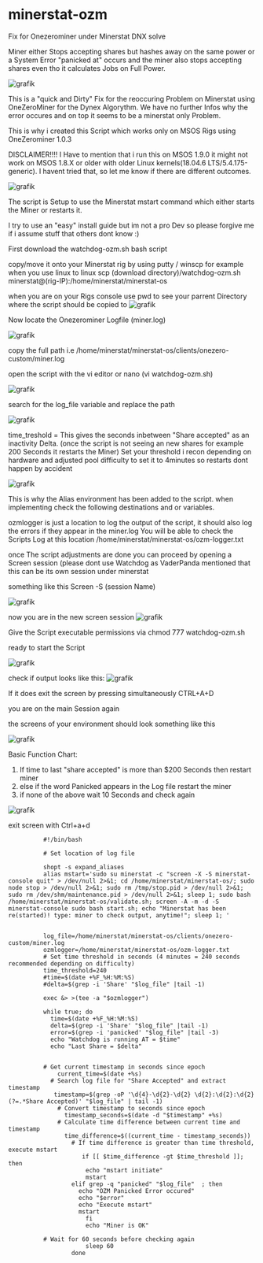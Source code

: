 # minerstat-ozm
Fix for Onezerominer under Minerstat DNX solve

Miner either Stops accepting shares but hashes away on the same power or a System Error "panicked at" occurs and the miner also stops accepting shares even tho it calculates Jobs on Full Power.

![grafik](https://user-images.githubusercontent.com/130800379/232163874-eba79361-90ba-4f0d-a02f-190d3721f61a.png)

This is a "quick and Dirty" Fix for the reoccuring Problem on Minerstat using OneZeroMiner for the Dynex Algorythm. 
We have no further Infos why the error occures and on top it seems to be a minerstat only Problem. 

This is why i created this Script which works only on MSOS Rigs using OneZerominer 1.0.3

DISCLAIMER!!!! 
I Have to mention that i run this on MSOS 1.9.0 it might not work on MSOS 1.8.X or older with older Linux kernels(18.04.6 LTS/5.4.175-generic). 
I havent tried that, so let me know if there are different outcomes.

![grafik](https://user-images.githubusercontent.com/130800379/232209185-508a93b2-286d-4304-b3d2-f6cca34534f8.png)

The script is Setup to use the Minerstat mstart command which either starts the Miner or restarts it. 

I try to use an "easy" install guide but im not a pro Dev so please forgive me if i assume stuff that others dont know :)

First download the watchdog-ozm.sh bash script

copy/move it onto your Minerstat rig by using putty / winscp for example when you use linux to linux scp (download directory)/watchdog-ozm.sh minerstat@(rig-IP):/home/minerstat/minerstat-os

when you are on your Rigs console use pwd to see your parrent Directory where the script should be copied to 
![grafik](https://user-images.githubusercontent.com/130800379/232209220-813df589-993b-4277-a7a6-d7d6a14b517c.png)
  
  Now locate the Onezerominer Logfile (miner.log)
  
  ![grafik](https://user-images.githubusercontent.com/130800379/232209313-bb44ddc3-0289-4e06-99a1-9fad92fcc7a6.png)

copy the full path i.e /home/minerstat/minerstat-os/clients/onezero-custom/miner.log 

open the script with the vi editor or nano (vi watchdog-ozm.sh)

![grafik](https://user-images.githubusercontent.com/130800379/232209505-10420519-5fd9-4e84-9879-cfa6c7bff32e.png)

search for the log_file variable and replace the path

![grafik](https://user-images.githubusercontent.com/130800379/232209598-2659f8bf-f6b2-4b93-9143-6d0ee35c9bbc.png)

time_treshold = This gives the seconds inbetween "Share accepted" as an inactivity Delta. (once the script is not seeing an new shares for example 200 Seconds it restarts the Miner)
Set your threshold i recon depending on hardware and adjusted pool difficulty to set it to 4minutes so restarts dont happen by accident

![grafik](https://user-images.githubusercontent.com/130800379/232209661-a17a6162-316d-404d-ba4c-99b31a7c922c.png)


This is why the Alias environment has been added to the script.
when implementing check the following destinations and or variables.

ozmlogger is just a location to log the output of the script, it should also log the errors if they appear in the miner.log
You will be able to check the Scripts Log at this location 
/home/minerstat/minerstat-os/ozm-logger.txt

once The script adjustments are done you can proceed by opening a Screen session (please dont use Watchdog as VaderPanda mentioned that this can be its own session under minerstat

something like this 
Screen -S (session Name) 

![grafik](https://user-images.githubusercontent.com/130800379/232210294-be85926f-bd8c-4751-902c-843d27ed41e4.png)

now you are in the new screen session 
![grafik](https://user-images.githubusercontent.com/130800379/232210337-c342dfd3-3187-43da-9d47-1ed05eaef989.png)

Give the Script executable permissions via chmod 777 watchdog-ozm.sh

ready to start the Script

![grafik](https://user-images.githubusercontent.com/130800379/232210413-b0adc851-69da-4bb6-b7be-b66cbf7637b7.png)


check if output looks like this:
![grafik](https://user-images.githubusercontent.com/130800379/232163682-b6469752-f57b-4f97-9796-172745b6a429.png)


If it does exit the screen by pressing simultaneously CTRL+A+D

you are on the main Session again 

the screens of your environment should look something like this 

![grafik](https://user-images.githubusercontent.com/130800379/232223333-05473c32-cc92-4ded-b18c-bee231796abf.png)


Basic Function Chart: 

1. If time to last "share accepted" is more than $200 Seconds then restart miner
2. else if the word Panicked appears in the Log file restart the miner
3. if none of the above wait 10 Seconds and check again

![grafik](https://user-images.githubusercontent.com/130800379/232166215-b521cbbb-7402-44b7-ace9-3c88a15dbc0e.png)



exit screen with Ctrl+a+d

              #!/bin/bash

              # Set location of log file

              shopt -s expand_aliases
              alias mstart='sudo su minerstat -c "screen -X -S minerstat-console quit" > /dev/null 2>&1; cd /home/minerstat/minerstat-os/; sudo node stop > /dev/null 2>&1; sudo rm /tmp/stop.pid > /dev/null 2>&1; sudo rm /dev/shm/maintenance.pid > /dev/null 2>&1; sleep 1; sudo bash /home/minerstat/minerstat-os/validate.sh; screen -A -m -d -S minerstat-console sudo bash start.sh; echo "Minerstat has been re(started)! type: miner to check output, anytime!"; sleep 1; '


              log_file=/home/minerstat/minerstat-os/clients/onezero-custom/miner.log                                                                                                                                            
              ozmlogger=/home/minerstat/minerstat-os/ozm-logger.txt
              # Set time threshold in seconds (4 minutes = 240 seconds recommended depending on difficulty)
              time_threshold=240
              #time=$(date +%F_%H:%M:%S)
              #delta=$(grep -i 'Share' "$log_file" |tail -1)

              exec &> >(tee -a "$ozmlogger")

              while true; do
              	time=$(date +%F_%H:%M:%S)
              	delta=$(grep -i 'Share' "$log_file" |tail -1)
              	error=$(grep -i 'panicked' "$log_file" |tail -3)
              	echo "Watchdog is running AT = $time"
              	echo "Last Share = $delta"


          	  # Get current timestamp in seconds since epoch
	              current_time=$(date +%s)
	            # Search log file for "Share Accepted" and extract timestamp
	             timestamp=$(grep -oP '\d{4}-\d{2}-\d{2} \d{2}:\d{2}:\d{2}(?=.*Share Accepted)' "$log_file" | tail -1)
	        	  # Convert timestamp to seconds since epoch
	        	    timestamp_seconds=$(date -d "$timestamp" +%s)
		          # Calculate time difference between current time and timestamp
		            time_difference=$((current_time - timestamp_seconds))
			          # If time difference is greater than time threshold, execute mstart
			             if [[ $time_difference -gt $time_threshold ]]; then
				          echo "mstart initiate"
				          mstart 
			          elif grep -q "panicked" "$log_file"  ; then
			    	    echo "OZM Panicked Error occured" 
			    	    echo "$error"
			    	    echo "Execute mstart"
			    	    mstart
			    		  fi
			    		  echo "Miner is OK"
					
		      # Wait for 60 seconds before checking again
					      sleep 60
				      done
